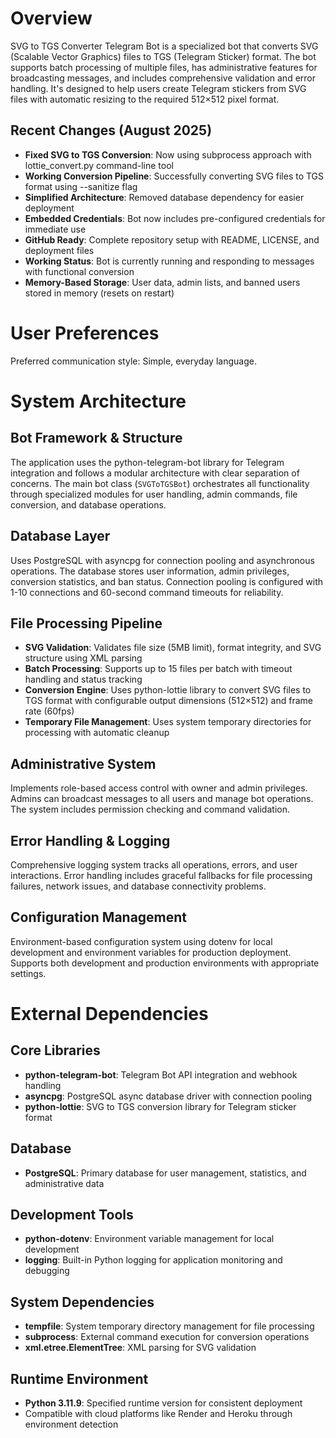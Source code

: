 # Overview

SVG to TGS Converter Telegram Bot is a specialized bot that converts SVG (Scalable Vector Graphics) files to TGS (Telegram Sticker) format. The bot supports batch processing of multiple files, has administrative features for broadcasting messages, and includes comprehensive validation and error handling. It's designed to help users create Telegram stickers from SVG files with automatic resizing to the required 512×512 pixel format.

## Recent Changes (August 2025)
- **Fixed SVG to TGS Conversion**: Now using subprocess approach with lottie_convert.py command-line tool
- **Working Conversion Pipeline**: Successfully converting SVG files to TGS format using --sanitize flag
- **Simplified Architecture**: Removed database dependency for easier deployment
- **Embedded Credentials**: Bot now includes pre-configured credentials for immediate use
- **GitHub Ready**: Complete repository setup with README, LICENSE, and deployment files
- **Working Status**: Bot is currently running and responding to messages with functional conversion
- **Memory-Based Storage**: User data, admin lists, and banned users stored in memory (resets on restart)

# User Preferences

Preferred communication style: Simple, everyday language.

# System Architecture

## Bot Framework & Structure
The application uses the python-telegram-bot library for Telegram integration and follows a modular architecture with clear separation of concerns. The main bot class (`SVGToTGSBot`) orchestrates all functionality through specialized modules for user handling, admin commands, file conversion, and database operations.

## Database Layer
Uses PostgreSQL with asyncpg for connection pooling and asynchronous operations. The database stores user information, admin privileges, conversion statistics, and ban status. Connection pooling is configured with 1-10 connections and 60-second command timeouts for reliability.

## File Processing Pipeline
- **SVG Validation**: Validates file size (5MB limit), format integrity, and SVG structure using XML parsing
- **Batch Processing**: Supports up to 15 files per batch with timeout handling and status tracking
- **Conversion Engine**: Uses python-lottie library to convert SVG files to TGS format with configurable output dimensions (512×512) and frame rate (60fps)
- **Temporary File Management**: Uses system temporary directories for processing with automatic cleanup

## Administrative System
Implements role-based access control with owner and admin privileges. Admins can broadcast messages to all users and manage bot operations. The system includes permission checking and command validation.

## Error Handling & Logging
Comprehensive logging system tracks all operations, errors, and user interactions. Error handling includes graceful fallbacks for file processing failures, network issues, and database connectivity problems.

## Configuration Management
Environment-based configuration system using dotenv for local development and environment variables for production deployment. Supports both development and production environments with appropriate settings.

# External Dependencies

## Core Libraries
- **python-telegram-bot**: Telegram Bot API integration and webhook handling
- **asyncpg**: PostgreSQL async database driver with connection pooling
- **python-lottie**: SVG to TGS conversion library for Telegram sticker format

## Database
- **PostgreSQL**: Primary database for user management, statistics, and administrative data

## Development Tools
- **python-dotenv**: Environment variable management for local development
- **logging**: Built-in Python logging for application monitoring and debugging

## System Dependencies
- **tempfile**: System temporary directory management for file processing
- **subprocess**: External command execution for conversion operations
- **xml.etree.ElementTree**: XML parsing for SVG validation

## Runtime Environment
- **Python 3.11.9**: Specified runtime version for consistent deployment
- Compatible with cloud platforms like Render and Heroku through environment detection